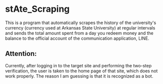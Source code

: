 # stAte_Scraping
This is a program that automatically scrapes the history of the university's currency (currency used at Arkansas State University) at regular intervals and sends the total amount spent from a day you redeem money and the balance to the official account of the communication application, LINE.


## Attention:
Currently, after logging in to the target site and performing the two-step verification, the user is taken to the home page of that site, which does not work properly. The reason I am guessing is that it is recognized as a bot.
